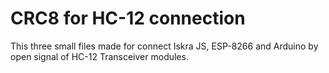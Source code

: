# CRC8 for HC-12 connection

This three small files made for connect Iskra JS, ESP-8266 and Arduino by open signal of HC-12 Transceiver modules.   
